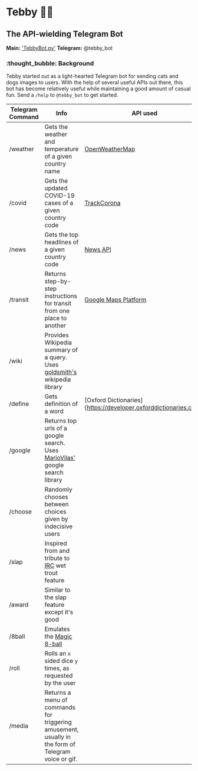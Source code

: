 # Tebby :bear::robot:
## The API-wielding Telegram Bot

**Main:** ['TebbyBot.py'](TebbyBot.py)
**Telegram:** @tebby_bot

### :thought_bubble: Background
Tebby started out as a light-hearted Telegram bot for sending cats and dogs images to users.
With the help of several useful APIs out there, this bot has become relatively useful while
maintaining a good amount of casual fun. Send a `/help` to `@tebby_bot` to get started.

Telegram Command | Info | API used
-------- | -------- | ------
/weather | Gets the weather and temperature of a given country name | [OpenWeatherMap](https://openweathermap.org/api)
/covid | Gets the updated COVID-19 cases of a given country code | [TrackCorona](https://www.trackcorona.live/api)
/news | Gets the top headlines of a given country code | [News API](https://newsapi.org/)
/transit | Returns step-by-step instructions for transit from one place to another | [Google Maps Platform](https://developers.google.com/maps/documentation)
/wiki | Provides Wikipedia summary of a query. Uses [goldsmith's](https://github.com/goldsmith/Wikipedia) wikipedia library
/define | Gets definition of a word | [Oxford Dictionaries]{https://developer.oxforddictionaries.com/}
/google | Returns top urls of a google search. Uses [MarioVilas'](https://github.com/MarioVilas/googlesearch) google search library
/choose | Randomly chooses between choices given by indecisive users
/slap | Inspired from and tribute to [IRC](https://en.wikipedia.org/wiki/Wikipedia:Whacking_with_a_wet_trout) wet trout feature
/award | Similar to the slap feature except it's good
/8ball | Emulates the [Magic 8-ball](https://en.wikipedia.org/wiki/Magic_8-Ball)
/roll | Rolls an `x` sided dice `y` times, as requested by the user
/media | Returns a menu of commands for triggering amusement, usually in the form of Telegram voice or gif.

